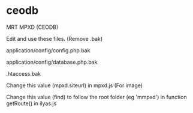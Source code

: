 # ceodb
MRT MPXD (CEODB)

Edit and use these files. (Remove .bak)

application/config/config.php.bak

application/config/database.php.bak

.htaccess.bak

Change this value (mpxd.siteurl) in mpxd.js (For image)

Change this value (find) to follow the root folder (eg 'mmpxd') in function getRoute() in ilyas.js
